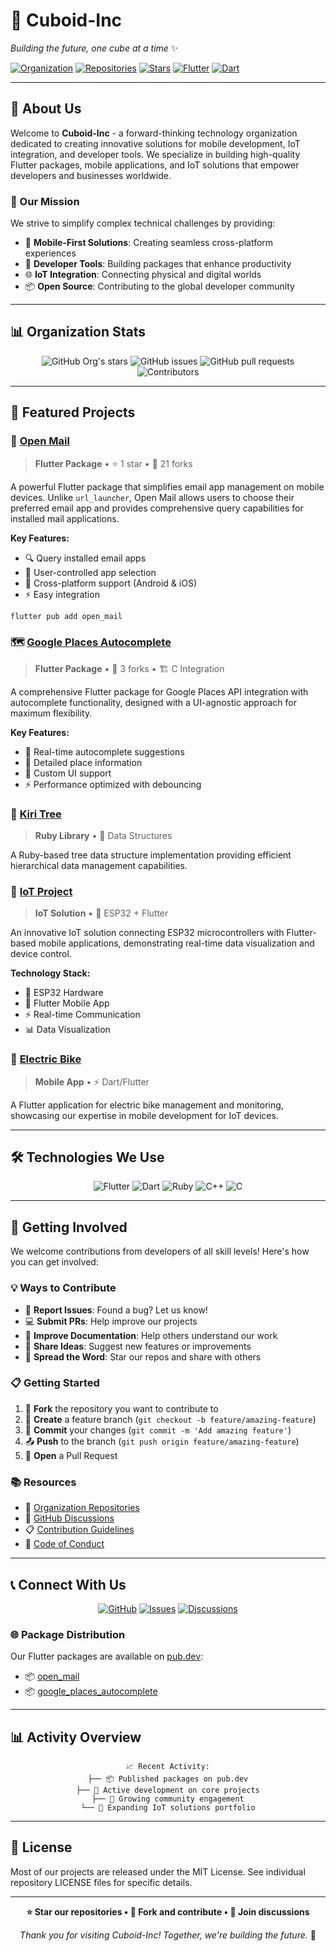 # 🧊 Cuboid-Inc
*Building the future, one cube at a time* ✨

[![Organization](https://img.shields.io/badge/Type-Organization-blue.svg)](https://github.com/Cuboid-Inc)
[![Repositories](https://img.shields.io/badge/Repositories-7-brightgreen.svg)](https://github.com/orgs/Cuboid-Inc/repositories)
[![Stars](https://img.shields.io/github/stars/Cuboid-Inc?style=social)](https://github.com/Cuboid-Inc)
[![Flutter](https://img.shields.io/badge/Flutter-%2302569B.svg?style=flat&logo=Flutter&logoColor=white)](https://flutter.dev)
[![Dart](https://img.shields.io/badge/dart-%230175C2.svg?style=flat&logo=dart&logoColor=white)](https://dart.dev)

---

## 🚀 About Us

Welcome to **Cuboid-Inc** - a forward-thinking technology organization dedicated to creating innovative solutions for mobile development, IoT integration, and developer tools. We specialize in building high-quality Flutter packages, mobile applications, and IoT solutions that empower developers and businesses worldwide.

### 🎯 Our Mission
We strive to simplify complex technical challenges by providing:
- 📱 **Mobile-First Solutions**: Creating seamless cross-platform experiences
- 🔧 **Developer Tools**: Building packages that enhance productivity
- 🌐 **IoT Integration**: Connecting physical and digital worlds
- 📦 **Open Source**: Contributing to the global developer community

---

## 📊 Organization Stats

<div align="center">

![GitHub Org's stars](https://img.shields.io/github/stars/Cuboid-Inc?style=for-the-badge&logo=github&logoColor=white&labelColor=black&color=gold)
![GitHub issues](https://img.shields.io/github/issues-search/Cuboid-Inc?query=org%3ACuboid-Inc%20is%3Aopen&style=for-the-badge&logo=github&logoColor=white&labelColor=black&color=red)
![GitHub pull requests](https://img.shields.io/github/issues-pr-search/Cuboid-Inc?query=org%3ACuboid-Inc%20is%3Aopen&style=for-the-badge&logo=github&logoColor=white&labelColor=black&color=blue)
![Contributors](https://img.shields.io/badge/Contributors-10%2B-orange?style=for-the-badge&logo=github&logoColor=white&labelColor=black)

</div>

---

## 🌟 Featured Projects

### 📧 [Open Mail](https://github.com/Cuboid-Inc/open_mail)
> **Flutter Package** • ⭐ 1 star • 🍴 21 forks

A powerful Flutter package that simplifies email app management on mobile devices. Unlike `url_launcher`, Open Mail allows users to choose their preferred email app and provides comprehensive query capabilities for installed mail applications.

**Key Features:**
- 🔍 Query installed email apps
- 🎯 User-controlled app selection
- 📱 Cross-platform support (Android & iOS)
- ⚡ Easy integration

```bash
flutter pub add open_mail
```

### 🗺️ [Google Places Autocomplete](https://github.com/Cuboid-Inc/google_places_autocomplete)
> **Flutter Package** • 🍴 3 forks • 🏗️ C Integration

A comprehensive Flutter package for Google Places API integration with autocomplete functionality, designed with a UI-agnostic approach for maximum flexibility.

**Key Features:**
- 🔄 Real-time autocomplete suggestions
- 📍 Detailed place information
- 🎨 Custom UI support
- ⚡ Performance optimized with debouncing

### 🌳 [Kiri Tree](https://github.com/Cuboid-Inc/kiri_tree)
> **Ruby Library** • 💎 Data Structures

A Ruby-based tree data structure implementation providing efficient hierarchical data management capabilities.

### 🔌 [IoT Project](https://github.com/Cuboid-Inc/iot-project)
> **IoT Solution** • 🔧 ESP32 + Flutter

An innovative IoT solution connecting ESP32 microcontrollers with Flutter-based mobile applications, demonstrating real-time data visualization and device control.

**Technology Stack:**
- 🔧 ESP32 Hardware
- 📱 Flutter Mobile App
- ⚡ Real-time Communication
- 📊 Data Visualization

### 🚴 [Electric Bike](https://github.com/Cuboid-Inc/electric_bike)
> **Mobile App** • ⚡ Dart/Flutter

A Flutter application for electric bike management and monitoring, showcasing our expertise in mobile development for IoT devices.

---

## 🛠️ Technologies We Use

<div align="center">

![Flutter](https://img.shields.io/badge/Flutter-%2302569B.svg?style=for-the-badge&logo=Flutter&logoColor=white)
![Dart](https://img.shields.io/badge/dart-%230175C2.svg?style=for-the-badge&logo=dart&logoColor=white)
![Ruby](https://img.shields.io/badge/ruby-%23CC342D.svg?style=for-the-badge&logo=ruby&logoColor=white)
![C++](https://img.shields.io/badge/c++-%2300599C.svg?style=for-the-badge&logo=c%2B%2B&logoColor=white)
![C](https://img.shields.io/badge/c-%2300599C.svg?style=for-the-badge&logo=c&logoColor=white)

</div>

---

## 🤝 Getting Involved

We welcome contributions from developers of all skill levels! Here's how you can get involved:

### 💡 Ways to Contribute
- 🐛 **Report Issues**: Found a bug? Let us know!
- 💻 **Submit PRs**: Help improve our projects
- 📖 **Improve Documentation**: Help others understand our work
- 🌟 **Share Ideas**: Suggest new features or improvements
- 📢 **Spread the Word**: Star our repos and share with others

### 📋 Getting Started
1. 🍴 **Fork** the repository you want to contribute to
2. 🌿 **Create** a feature branch (`git checkout -b feature/amazing-feature`)
3. 💾 **Commit** your changes (`git commit -m 'Add amazing feature'`)
4. 📤 **Push** to the branch (`git push origin feature/amazing-feature`)
5. 📝 **Open** a Pull Request

### 📚 Resources
- 🔗 [Organization Repositories](https://github.com/orgs/Cuboid-Inc/repositories)
- 💬 [GitHub Discussions](https://github.com/orgs/Cuboid-Inc/discussions)
- 📋 [Contribution Guidelines](https://github.com/Cuboid-Inc/.github/blob/main/CONTRIBUTING.md)
- 📜 [Code of Conduct](https://github.com/Cuboid-Inc/.github/blob/main/CODE_OF_CONDUCT.md)

---

## 📞 Connect With Us

<div align="center">

[![GitHub](https://img.shields.io/badge/GitHub-100000?style=for-the-badge&logo=github&logoColor=white)](https://github.com/Cuboid-Inc)
[![Issues](https://img.shields.io/badge/Issues-FF6B6B?style=for-the-badge&logo=github&logoColor=white)](https://github.com/issues?q=org%3ACuboid-Inc+is%3Aopen)
[![Discussions](https://img.shields.io/badge/Discussions-4ECDC4?style=for-the-badge&logo=github&logoColor=white)](https://github.com/orgs/Cuboid-Inc/discussions)

</div>

### 🌐 Package Distribution
Our Flutter packages are available on [pub.dev](https://pub.dev/publishers/cuboid-inc.dev):
- 📦 [open_mail](https://pub.dev/packages/open_mail)
- 📦 [google_places_autocomplete](https://pub.dev/packages/google_places_autocomplete)

---

## 📊 Activity Overview

<div align="center">

```
📈 Recent Activity:
├── 📦 Published packages on pub.dev
├── 🔄 Active development on core projects
├── 🌟 Growing community engagement
└── 🚀 Expanding IoT solutions portfolio
```

</div>

---

## 📄 License

Most of our projects are released under the MIT License. See individual repository LICENSE files for specific details.

---

<div align="center">

**⭐ Star our repositories • 🍴 Fork and contribute • 💬 Join discussions**

*Thank you for visiting Cuboid-Inc! Together, we're building the future.* 🚀

</div>
